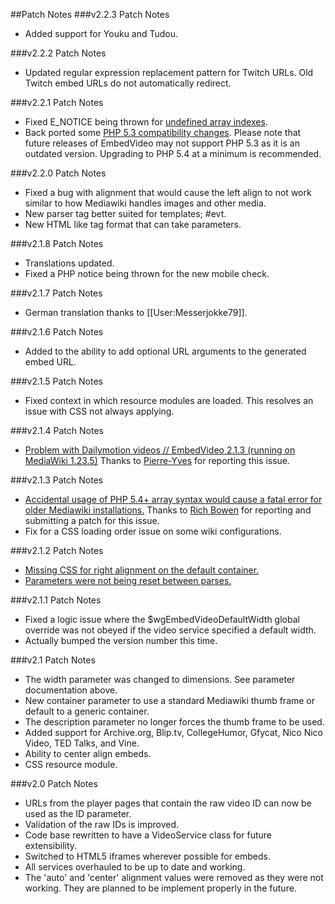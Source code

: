 ##Patch Notes
###v2.2.3 Patch Notes
* Added support for Youku and Tudou.

###v2.2.2 Patch Notes
* Updated regular expression replacement pattern for Twitch URLs.  Old Twitch embed URLs do not automatically redirect.

###v2.2.1 Patch Notes
* Fixed E_NOTICE being thrown for [undefined array indexes](https://github.com/Alexia/mediawiki-embedvideo/issues/25).
* Back ported some [PHP 5.3 compatibility changes](https://github.com/Alexia/mediawiki-embedvideo/issues/23).  Please note that future releases of EmbedVideo may not support PHP 5.3 as it is an outdated version.  Upgrading to PHP 5.4 at a minimum is recommended.

###v2.2.0 Patch Notes
* Fixed a bug with alignment that would cause the left align to not work similar to how Mediawiki handles images and other media.
* New parser tag better suited for templates; #evt.
* New HTML like tag format that can take parameters.

###v2.1.8 Patch Notes
* Translations updated.
* Fixed a PHP notice being thrown for the new mobile check.

###v2.1.7 Patch Notes
* German translation thanks to [[User:Messerjokke79]].

###v2.1.6 Patch Notes
* Added to the ability to add optional URL arguments to the generated embed URL.

###v2.1.5 Patch Notes
* Fixed context in which resource modules are loaded.  This resolves an issue with CSS not always applying.

###v2.1.4 Patch Notes
* [Problem with Dailymotion videos // EmbedVideo 2.1.3 (running on MediaWiki 1.23.5)](https://github.com/Alexia/mediawiki-embedvideo/issues/16)  Thanks to [Pierre-Yves](https://github.com/gentilvirus) for reporting this issue.

###v2.1.3 Patch Notes
* [Accidental usage of PHP 5.4+ array syntax would cause a fatal error for older Mediawiki installations.](https://github.com/Alexia/mediawiki-embedvideo/pull/14)  Thanks to [Rich Bowen](https://github.com/rbowen) for reporting and submitting a patch for this issue.
* Fix for a CSS loading order issue on some wiki configurations.

###v2.1.2 Patch Notes
* [Missing CSS for right alignment on the default container.](https://github.com/Alexia/mediawiki-embedvideo/issues/12)
* [Parameters were not being reset between parses.](https://github.com/Alexia/mediawiki-embedvideo/issues/13)

###v2.1.1 Patch Notes
* Fixed a logic issue where the $wgEmbedVideoDefaultWidth global override was not obeyed if the video service specified a default width.
* Actually bumped the version number this time.

###v2.1 Patch Notes
* The width parameter was changed to dimensions.  See parameter documentation above.
* New container parameter to use a standard Mediawiki thumb frame or default to a generic container.
* The description parameter no longer forces the thumb frame to be used.
* Added support for Archive.org, Blip.tv, CollegeHumor, Gfycat, Nico Nico Video, TED Talks, and Vine.
* Ability to center align embeds.
* CSS resource module.

###v2.0 Patch Notes
* URLs from the player pages that contain the raw video ID can now be used as the ID parameter.
* Validation of the raw IDs is improved.
* Code base rewritten to have a VideoService class for future extensibility.
* Switched to HTML5 iframes wherever possible for embeds.
* All services overhauled to be up to date and working.
* The 'auto' and 'center' alignment values were removed as they were not working.  They are planned to be implement properly in the future.